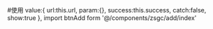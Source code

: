 #使用
 value:{
                url:this.url,
                param:{},
                success:this.success,
                catch:false,
                show:true
            },
import btnAdd form '@/components/zsgc/add/index'

